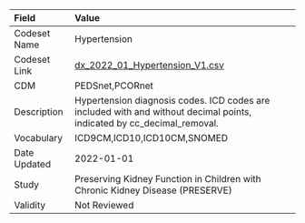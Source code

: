 |Field        |Value                                                                                                                  |
|:------------|:----------------------------------------------------------------------------------------------------------------------|
|Codeset Name |Hypertension                                                                                                           |
|Codeset Link |[dx_2022_01_Hypertension_V1.csv](https://github.com/PEDSnet/Variable-Dictionary/blob/main/conditions/dx_2022_01_Hypertension_V1.csv.csv)|
|CDM          |PEDSnet,PCORnet                                                                                                        |
|Description  |Hypertension diagnosis codes. ICD codes are included with and without decimal points, indicated by cc_decimal_removal. |
|Vocabulary   |ICD9CM,ICD10,ICD10CM,SNOMED                                                                                            |
|Date Updated |2022-01-01                                                                                                             |
|Study        |Preserving Kidney Function in Children with Chronic Kidney Disease (PRESERVE)                                          |
|Validity     |Not Reviewed                                                                                                           |
